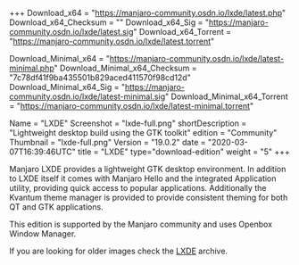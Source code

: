 +++
Download_x64 = "https://manjaro-community.osdn.io/lxde/latest.php"
Download_x64_Checksum = ""
Download_x64_Sig = "https://manjaro-community.osdn.io/lxde/latest.sig"
Download_x64_Torrent = "https://manjaro-community.osdn.io/lxde/latest.torrent"

Download_Minimal_x64 = "https://manjaro-community.osdn.io/lxde/latest-minimal.php"
Download_Minimal_x64_Checksum = "7c78df41f9ba435501b829aced411570f98cd12d"
Download_Minimal_x64_Sig = "https://manjaro-community.osdn.io/lxde/latest-minimal.sig"
Download_Minimal_x64_Torrent = "https://manjaro-community.osdn.io/lxde/latest-minimal.torrent"

Name = "LXDE"
Screenshot = "lxde-full.png"
shortDescription = "Lightweight desktop build using the GTK toolkit"
edition = "Community"
Thumbnail = "lxde-full.png"
Version = "19.0.2"
date = "2020-03-07T16:39:46UTC"
title = "LXDE"
type="download-edition"
weight = "5"
+++

Manjaro LXDE provides a lightweight GTK desktop environment. In addition to LXDE itself it comes with Manjaro Hello and the integrated Application utility, providing quick access to popular applications. Additionally the Kvantum theme manager is provided to provide consistent theming for both QT and GTK applications.

This edition is supported by the Manjaro community and uses Openbox Window Manager.

If you are looking for older images check the [LXDE](https://osdn.net/projects/manjaro-archive/storage/lxde/) archive.
